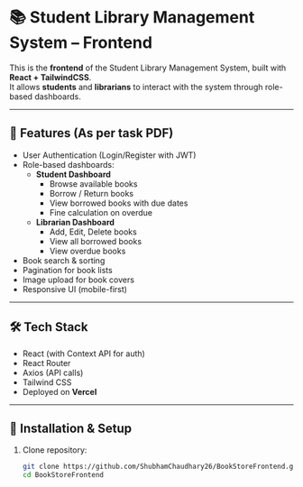 # 📚 Student Library Management System – Frontend

This is the **frontend** of the Student Library Management System, built with **React + TailwindCSS**.  
It allows **students** and **librarians** to interact with the system through role-based dashboards.  

---

## 🚀 Features (As per task PDF)
- User Authentication (Login/Register with JWT)
- Role-based dashboards:
  - **Student Dashboard**
    - Browse available books
    - Borrow / Return books
    - View borrowed books with due dates
    - Fine calculation on overdue
  - **Librarian Dashboard**
    - Add, Edit, Delete books
    - View all borrowed books
    - View overdue books
- Book search & sorting
- Pagination for book lists
- Image upload for book covers
- Responsive UI (mobile-first)

---

## 🛠️ Tech Stack
- React (with Context API for auth)
- React Router
- Axios (API calls)
- Tailwind CSS
- Deployed on **Vercel**

---

## 🔧 Installation & Setup
1. Clone repository:
   ```bash
   git clone https://github.com/ShubhamChaudhary26/BookStoreFrontend.git
   cd BookStoreFrontend
